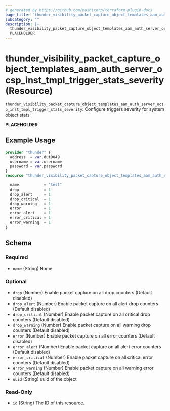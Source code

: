```yaml
---
# generated by https://github.com/hashicorp/terraform-plugin-docs
page_title: "thunder_visibility_packet_capture_object_templates_aam_auth_server_ocsp_inst_tmpl_trigger_stats_severity Resource - terraform-provider-thunder"
subcategory: ""
description: |-
  thunder_visibility_packet_capture_object_templates_aam_auth_server_ocsp_inst_tmpl_trigger_stats_severity: Configure triggers severity for system object stats
  PLACEHOLDER
---
```


# thunder_visibility_packet_capture_object_templates_aam_auth_server_ocsp_inst_tmpl_trigger_stats_severity (Resource)

`thunder_visibility_packet_capture_object_templates_aam_auth_server_ocsp_inst_tmpl_trigger_stats_severity`: Configure triggers severity for system object stats

__PLACEHOLDER__

## Example Usage

```terraform
provider "thunder" {
  address  = var.dut9049
  username = var.username
  password = var.password
}
resource "thunder_visibility_packet_capture_object_templates_aam_auth_server_ocsp_inst_tmpl_trigger_stats_severity" "thunder_visibility_packet_capture_object_templates_aam_auth_server_ocsp_inst_tmpl_trigger_stats_severity" {

  name           = "test"
  drop           = 1
  drop_alert     = 1
  drop_critical  = 1
  drop_warning   = 1
  error          = 1
  error_alert    = 1
  error_critical = 1
  error_warning  = 1
}
```

<!-- schema generated by tfplugindocs -->
## Schema

### Required

- `name` (String) Name

### Optional

- `drop` (Number) Enable packet capture on all drop counters (Default disabled)
- `drop_alert` (Number) Enable packet capture on all alert drop counters (Default disabled)
- `drop_critical` (Number) Enable packet capture on all critical drop counters (Default disabled)
- `drop_warning` (Number) Enable packet capture on all warning drop counters (Default disabled)
- `error` (Number) Enable packet capture on all error counters (Default disabled)
- `error_alert` (Number) Enable packet capture on all alert error counters (Default disabled)
- `error_critical` (Number) Enable packet capture on all critical error counters (Default disabled)
- `error_warning` (Number) Enable packet capture on all warning error counters (Default disabled)
- `uuid` (String) uuid of the object

### Read-Only

- `id` (String) The ID of this resource.


